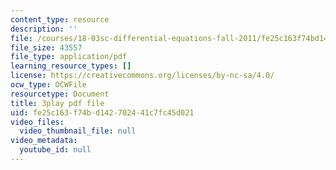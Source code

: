 ```yaml
---
content_type: resource
description: ''
file: /courses/18-03sc-differential-equations-fall-2011/fe25c163f74bd142702441c7fc45d021_kRR9EVzr4lc.pdf
file_size: 43557
file_type: application/pdf
learning_resource_types: []
license: https://creativecommons.org/licenses/by-nc-sa/4.0/
ocw_type: OCWFile
resourcetype: Document
title: 3play pdf file
uid: fe25c163-f74b-d142-7024-41c7fc45d021
video_files:
  video_thumbnail_file: null
video_metadata:
  youtube_id: null
---
```


